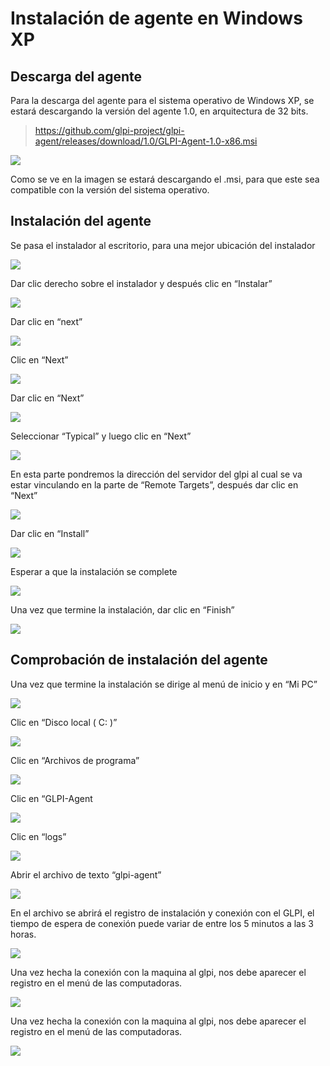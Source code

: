 # Instalación de agente en Windows XP

## Descarga del agente

Para la descarga del agente para el sistema operativo de Windows XP, se estará descargando la versión del agente 1.0, en arquitectura de 32 bits.

> https://github.com/glpi-project/glpi-agent/releases/download/1.0/GLPI-Agent-1.0-x86.msi

<img src="img/1.PNG">

Como se ve en la imagen se estará descargando el .msi, para que este sea compatible con la versión del sistema operativo.

## Instalación del agente

Se pasa el instalador al escritorio, para una mejor ubicación del instalador

<img src="img/2.PNG">

Dar clic derecho sobre el instalador y después clic en “Instalar”

<img src="img/3.PNG">

Dar clic en “next”

<img src="img/4.PNG">

Clic en “Next”

<img src="img/5.PNG">

Dar clic en “Next”

<img src="img/6.PNG">

Seleccionar “Typical” y luego clic en “Next”

<img src="img/7.PNG">

En esta parte pondremos la dirección del servidor del glpi al cual se va estar vinculando en la parte de “Remote Targets”, después dar clic en “Next”

<img src="img/8.PNG">

Dar clic en “Install”

<img src="img/9.PNG">

Esperar a que la instalación se complete

<img src="img/10.PNG">

Una vez que termine la instalación, dar clic en “Finish”

<img src="img/11.PNG">

## Comprobación de instalación del agente 

Una vez que termine la instalación se dirige al menú de inicio y en “Mi PC”

<img src="img/12.PNG">

Clic en “Disco local ( C: )”

<img src="img/13.PNG">

Clic en “Archivos de programa”

<img src="img/14.PNG">

Clic en “GLPI-Agent

<img src="img/15.PNG">

Clic en “logs”

<img src="img/16.PNG">

Abrir el archivo de texto “glpi-agent”

<img src="img/17.PNG">

En el archivo se abrirá el registro de instalación y conexión con el GLPI, el tiempo de espera de conexión puede variar de entre los 5 minutos a las 3 horas. 

<img src="img/18.PNG">

Una vez hecha la conexión con la maquina al glpi, nos debe aparecer el registro en el menú de las computadoras.

<img src="img/18.PNG">

Una vez hecha la conexión con la maquina al glpi, nos debe aparecer el registro en el menú de las computadoras.

<img src="img/19.PNG">




